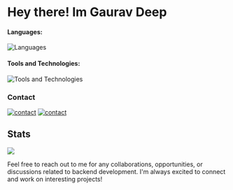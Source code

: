 # Hey there! Im Gaurav Deep

#### Languages:

![Languages](https://skillicons.dev/icons?i=typescript,javascript,cpp,c)

#### Tools and Technologies:

![Tools and Technologies](https://skillicons.dev/icons?i=git,github,mongodb,expressjs,nodejs,bootstrap,bash,firebase,postman,docker)

### Contact

[![contact](https://skillicons.dev/icons?i=linkedin)](https://www.linkedin.com/in/gaurav-deep01/)
[![contact](https://skillicons.dev/icons?i=twitter)](https://twitter.com/_Gaurav_Deep_)

## Stats

![](https://github-readme-stats-sigma-five.vercel.app/api/top-langs/?username=GAURAV-DEEP01&theme=tokyonight&hide_border=false&include_all_commits=true&count_private=true&layout=compact)

Feel free to reach out to me for any collaborations, opportunities, or discussions related to backend development. I'm always excited to connect and work on interesting projects!
